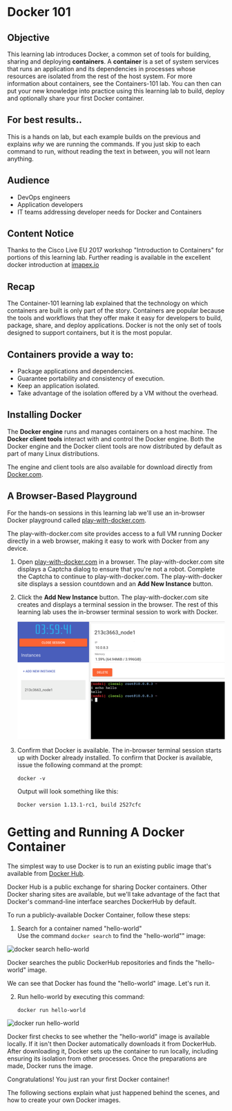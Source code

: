 # Docker 101

## Objective

This learning lab introduces Docker, a common set of tools for building, sharing and deploying __containers__. A __container__ is a set of system services that runs an application and its dependencies in processes whose resources are isolated from the rest of the host system. For more information about containers, see the Containers-101 lab. You can then can put your new knowledge into practice using this learning lab to build, deploy and optionally share your first Docker
container.

## For best results..
This is a hands on lab, but each example builds on the previous and explains *why* we are running the commands. If you just skip to each command to run, without reading the text in between, you will not learn anything.

## Audience

* DevOps engineers
* Application developers
* IT teams addressing developer needs for Docker and Containers

## Content Notice

Thanks to the Cisco Live EU 2017 workshop "Introduction to Containers" for portions of this learning lab. Further reading is available in the excellent docker introduction at [imapex.io](https://github.com/imapex-training/mod_adv_docker/blob/master/README.md)

## Recap

The Container-101 learning lab explained that the technology on which containers are built is only part of the story. Containers are popular because the tools and workflows that they offer make it easy for developers to build, package, share, and deploy applications. Docker is not the only set of tools designed to support containers, but it is the most popular.

## Containers provide a way to:
* Package applications and dependencies.
* Guarantee portability and consistency of execution.
* Keep an application isolated.
* Take advantage of the isolation offered by a VM without the overhead.

## Installing Docker

The __Docker engine__ runs and manages containers on a host machine. The __Docker client tools__ interact with and control the Docker engine. Both the Docker engine and the Docker client tools are
now distributed by default as part of many Linux distributions.

The engine and client tools are also available for download directly from [Docker.com](http://www.docker.com).

## A Browser-Based Playground

For the hands-on sessions in this learning lab we'll use an in-browser Docker playground called [play-with-docker.com](http://labs.play-with-docker.com/).

The play-with-docker.com site provides access to a full VM running Docker directly in a web browser, making it easy to work with Docker from any device.

1. Open [play-with-docker.com](http://labs.play-with-docker.com/) in a browser. The play-with-docker.com site displays a Captcha dialog to ensure that you're not a robot. Complete the Captcha to continue to play-with-docker.com. The play-with-docker site displays a session countdown and an __Add New Instance__ button.
2. Click the __Add New Instance__ button. The play-with-docker.com site creates and displays a terminal session in the browser. The rest of this learning lab uses the in-browser terminal session to work with Docker.

   ![Play With Docker Site](assets/images/playwithdocker1.png)

3. Confirm that Docker is available.  The in-browser terminal session starts up with Docker already installed. To confirm that Docker is available, issue the following command at the prompt:  
   ```
   docker -v
   ```    
   Output will look something like this:  
   ```
   Docker version 1.13.1-rc1, build 2527cfc
   ```

# Getting and Running A Docker Container

The simplest way to use Docker is to run an existing public image that's available from [Docker Hub](https://hub.docker.com/).

Docker Hub is a public exchange for sharing Docker containers. Other Docker sharing sites are available, but we'll take advantage of the fact that Docker's command-line interface searches DockerHub by default.

To run a publicly-available Docker Container, follow these steps:

1. Search for a container named "hello-world"  
   Use the command `docker search` to find the "hello-world"" image:
   
![docker search hello-world](/posts/files/docker-101/assets/images/dockersearch.png)

   Docker searches the public DockerHub repositories and finds the "hello-world" image.

   We can see that Docker has found the "hello-world" image. Let's run it.

2. Run hello-world by executing this command:  
   ```
   docker run hello-world
   ```  
 ![docker run hello-world](/posts/files/docker-101/assets/images/dockerrun1.png)  
 
   Docker first checks to see whether the "hello-world" image is available locally. If it isn't then Docker automatically downloads it from DockerHub. After downloading it, Docker sets up the container to run locally, including ensuring its isolation from other processes. Once the preparations are made, Docker runs the image.

Congratulations! You just ran your first Docker container!

The following sections explain what just happened behind the scenes, and how to create your own Docker images.

